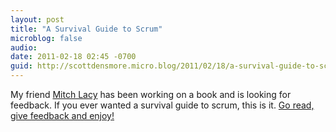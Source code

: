 ```yaml
---
layout: post
title: "A Survival Guide to Scrum"
microblog: false
audio:
date: 2011-02-18 02:45 -0700
guid: http://scottdensmore.micro.blog/2011/02/18/a-survival-guide-to-scrum.html
---
```


My friend [Mitch Lacy](http://mitchlacey.com) has been working on a book and is looking for feedback. If you ever wanted a survival guide to scrum, this is it. [Go read, give feedback and enjoy!](http://mitchlacey.com/Book/Scrum-A-Year-One-Survival-Guide.html)

